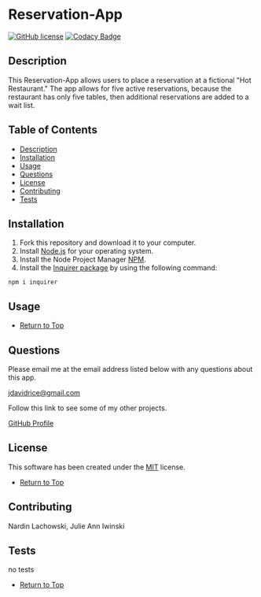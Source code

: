 # Reservation-App

[![GitHub license](https://img.shields.io/badge/license-MIT-brightgreen)](https://img.shields.io/badge/license-MIT-brightgreen) [![Codacy Badge](https://app.codacy.com/project/badge/Grade/37df8ab6907f4827b604fe89b14c9f58)](https://www.codacy.com/gh/jdavidrice/Reservation-App/dashboard?utm_source=github.com&amp;utm_medium=referral&amp;utm_content=jdavidrice/Reservation-App&amp;utm_campaign=Badge_Grade)

## Description 

This Reservation-App allows users to place a reservation at a fictional "Hot Restaurant." The app allows for five active reservations, because the restaurant has only five tables, then additional reservations are added to a wait list.  

## Table of Contents

*   [Description](#Description)
*   [Installation](#Installation)
*   [Usage](#Usage)
*   [Questions](#Questions)
*   [License](#License)
*   [Contributing](#Contributing)
*   [Tests](#Tests)

## Installation

1.  Fork this repository and download it to your computer.
2.  Install [Node.js](https://nodejs.org/en/download/) for your operating system. 
3.  Install the Node Project Manager [NPM](https://docs.npmjs.com/downloading-and-installing-node-js-and-npm).
4.  Install the [Inquirer package](https://www.npmjs.com/package/inquirer) by using the following command:
```
npm i inquirer
```
## Usage 

*   [Return to Top](#Description)

## Questions

Please email me at the email address listed below with any questions about this app. 

[jdavidrice@gmail.com](mailto:jdavidrice@gmail.com)

Follow this link to see some of my other projects.

[GitHub Profile](https://github.com/jdavidrice)

## License
    
This software has been created under the [MIT](https://choosealicense.com/licenses/mit/) license.

*   [Return to Top](#Description)  

## Contributing

Nardin Lachowski, Julie Ann Iwinski

## Tests

no tests

*   [Return to Top](#Description)
